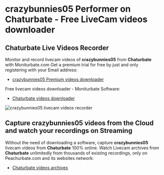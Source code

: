 # crazybunnies05 Performer on Chaturbate - Free LiveCam videos downloader

## Chaturbate Live Videos Recorder

Monitor and record livecam videos of **crazybunnies05** from **Chaturbate** with Moniturbate.com
Get a premium trial for free by just and only registering with your Email address:
* [crazybunnies05 Premium videos downloader](https://moniturbate.com/request-demo-licence-key.html)

Free livecam videos downloader - Moniturbate Software:
* [Chaturbate videos downloader](https://moniturbate.com/moniturbate-download-software.html)

![crazybunnies05 livecam videos recorder](https://peachurnet.com/templates/moniturbate-software.png)


## Capture crazybunnies05 videos from the Cloud and watch your recordings on Streaming

Without the need of downloading a software, capture **crazybunnies05** livecam videos from **Chaturbate** 100% online.
Watch Livecam archives from **Chaturbate** unlimitedly from thousands of existing recordings, only on Peachurbate.com and its websites network:
* [Chaturbate videos archives](https://peachurnet.com/)